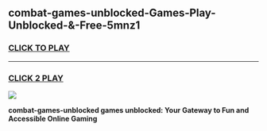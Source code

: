 
## combat-games-unblocked-Games-Play-Unblocked-&-Free-5mnz1
<h3>
<a href="https://premium76.site?title=combat-games-unblocked&ref=24A">CLICK TO PLAY</a></h3>
<hr>

<h3>
<a href="https://premium76.site?title=combat-games-unblocked&ref=24A">CLICK 2 PLAY</a>
  
</h3>

<a href="https://premium76.site?title=combat-games-unblocked&ref=24A"><img src="https://clearcache.store/games.png"></a>


**combat-games-unblocked games unblocked: Your Gateway to Fun and Accessible Online Gaming**
